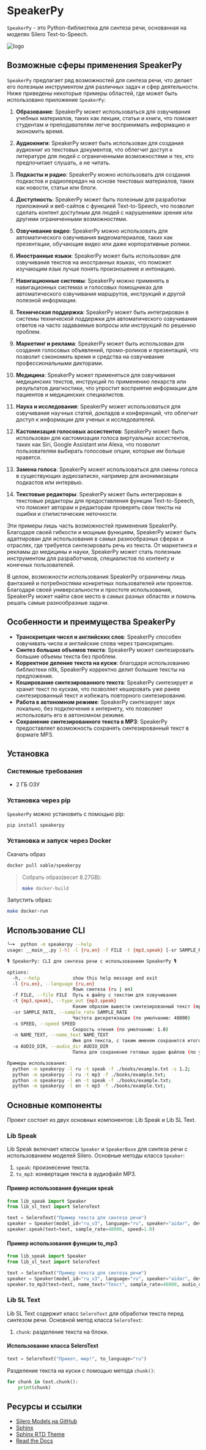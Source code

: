 # SpeakerPy

`SpeakerPy` - это Python-библиотека для синтеза речи, основанная на моделях Silero Text-to-Speech.

![logo](https://raw.githubusercontent.com/denisxab/speakerpy/main/docs/source/_static/logo315x318.png)

## Возможные сферы применения SpeakerPy

`SpeakerPy` предлагает ряд возможностей для синтеза речи, что делает его полезным инструментом для различных задач и сфер деятельности. Ниже приведены некоторые примеры областей, где может быть использовано приложение `SpeakerPy`:

1. **Образование**: SpeakerPy может использоваться для озвучивания учебных материалов, таких как лекции, статьи и книги, что поможет студентам и преподавателям легче воспринимать информацию и экономить время.

2. **Аудиокниги**: SpeakerPy может быть использован для создания аудиокниг из текстовых документов, что облегчит доступ к литературе для людей с ограниченными возможностями и тех, кто предпочитает слушать, а не читать.

3. **Подкасты и радио**: SpeakerPy можно использовать для создания подкастов и радиопередач на основе текстовых материалов, таких как новости, статьи или блоги.

4. **Доступность**: SpeakerPy может быть полезным для разработки приложений и веб-сайтов с функцией Text-to-Speech, что позволит сделать контент доступным для людей с нарушениями зрения или другими ограниченными возможностями.

5. **Озвучивание видео**: SpeakerPy можно использовать для автоматического озвучивания видеоматериалов, таких как презентации, обучающие видео или даже корпоративные ролики.

6. **Иностранные языки**: SpeakerPy может быть использован для озвучивания текстов на иностранных языках, что поможет изучающим язык лучше понять произношение и интонацию.

7. **Навигационные системы**: SpeakerPy можно применять в навигационных системах и голосовых помощниках для автоматического озвучивания маршрутов, инструкций и другой полезной информации.

8. **Техническая поддержка**: SpeakerPy может быть интегрирован в системы технической поддержки для автоматического озвучивания ответов на часто задаваемые вопросы или инструкций по решению проблем.

9. **Маркетинг и реклама**: SpeakerPy может быть использован для создания голосовых объявлений, промо-роликов и презентаций, что позволит сэкономить время и средства на озвучивание профессиональными дикторами.

10. **Медицина**: SpeakerPy может применяться для озвучивания медицинских текстов, инструкций по применению лекарств или результатов диагностики, что упростит восприятие информации для пациентов и медицинских специалистов.

11. **Наука и исследования**: SpeakerPy может использоваться для озвучивания научных статей, докладов и конференций, что облегчит доступ к информации для ученых и исследователей.

12. **Кастомизация голосовых ассистентов**: SpeakerPy может быть использован для кастомизации голоса виртуальных ассистентов, таких как Siri, Google Assistant или Alexa, что позволит пользователям выбирать голосовые опции, которые им больше нравятся.

13. **Замена голоса**: SpeakerPy может использоваться для смены голоса в существующих аудиозаписях, например для анонимизации подкастов или интервью.

14. **Текстовые редакторы**: SpeakerPy может быть интегрирован в текстовые редакторы для предоставления функции Text-to-Speech, что поможет авторам и редакторам проверять свои тексты на ошибки и стилистические неточности.

Эти примеры лишь часть возможностей применения SpeakerPy. Благодаря своей гибкости и мощным функциям, SpeakerPy может быть адаптирован для использования в самых разнообразных сферах и отраслях, где требуется синтезировать речь из текста. От маркетинга и рекламы до медицины и науки, SpeakerPy может стать полезным инструментом для разработчиков, специалистов по контенту и конечных пользователей.

В целом, возможности использования SpeakerPy ограничены лишь фантазией и потребностями конкретных пользователей или проектов. Благодаря своей универсальности и простоте использования, SpeakerPy может найти свое место в самых разных областях и помочь решать самые разнообразные задачи.

## Особенности и преимущества SpeakerPy

- **Транскрипция чисел и английских слов**: SpeakerPy способен озвучивать числа и английские слова через транскрипцию.
- **Синтез больших объемов текста**: SpeakerPy может синтезировать большие объемы текста без проблем.
- **Корректное деление текста на куски**: благодаря использованию библиотеки nltk, SpeakerPy корректно делит большие тексты на предложения.
- **Кеширование синтезированного текста**: SpeakerPy синтезирует и хранит текст по кускам, что позволяет кешировать уже ранее синтезированный текст и избежать повторного синтезирования.
- **Работа в автономном режиме**: SpeakerPy синтезирует звук локально, без подключения к интернету, что позволяет использовать его в автономном режиме.
- **Сохранение синтезированного текста в MP3**: SpeakerPy предоставляет возможность сохранять синтезированный текст в формате MP3.

## Установка

### Системные требования

- 2 ГБ ОЗУ

### Установка  через pip

`SpeakerPy` можно установить с помощью pip:

```bash
pip install speakerpy
```

### Установка и запуск через Docker

Скачать образ

```bash
docker pull xable/speakerpy
```

> Собрать образ(весит 8.27GB):
>
> ```bash
> make docker-build
> ```

Запустить образ:

```bash
make docker-run
```

## Использование CLI

```bash
╰─➤  python -m speakerpy --help
usage: __main__.py [-h] -l {ru,en} -f FILE -t {mp3,speak} [-sr SAMPLE_RATE] [-s SPEED] [-n NAME_TEXT] [-a AUDIO_DIR]

🎙️ SpeakerPy: CLI для синтеза речи с использованием SpeakerPy 🎙️

options:
  -h, --help            show this help message and exit
  -l {ru,en}, --language {ru,en} 
                        Язык синтеза (ru | en)
  -f FILE, --file FILE  Путь к файлу с текстом для озвучивания
  -t {mp3,speak}, --type_out {mp3,speak}
                        Каким образом вывести синтезированный текст (mp3 | speak)
  -sr SAMPLE_RATE, --sample_rate SAMPLE_RATE
                        Частота дискретизации (по умолчанию: 48000)
  -s SPEED, --speed SPEED
                        Скорость чтения (по умолчанию: 1.0)
  -n NAME_TEXT, --name_text NAME_TEXT
                        Имя для текста, с таким именем сохранится итоговый mp3 файл (по умолчанию: имя файла с текстом)
  -a AUDIO_DIR, --audio_dir AUDIO_DIR
                        Папка для сохранения готовых аудио файлов (по умолчанию: текущая папка)

Примеры использования:
  python -m speakerpy -l ru -t speak -f ./books/example.txt -s 1.2;
  python -m speakerpy -l ru -t mp3 -f ./books/example.txt;
  python -m speakerpy -l en -t speak -f ./books/example.txt;
  python -m speakerpy -l en -t mp3 -f ./books/example.txt;
```

## Основные компоненты

Проект состоит из двух основных компонентов: Lib Speak и Lib SL Text.

### Lib Speak

Lib Speak включает классы `Speaker` и `SpeakerBase` для синтеза речи с использованием моделей Silero. Основные методы класса `Speaker`:

1. `speak`: произнесение текста.
2. `to_mp3`: конвертация текста в аудиофайл MP3.

#### Пример использования функции speak

```python
from lib_speak import Speaker
from lib_sl_text import SeleroText

text = SeleroText("Пример текста для синтеза речи")
speaker = Speaker(model_id="ru_v3", language="ru", speaker="aidar", device="cpu")
speaker.speak(text=text, sample_rate=48000, speed=1.0)
```

#### Пример использования функции to_mp3

```python
from lib_speak import Speaker
from lib_sl_text import SeleroText

text = SeleroText("Пример текста для синтеза речи")
speaker = Speaker(model_id="ru_v3", language="ru", speaker="aidar", device="cpu")
speaker.to_mp3(text=text, name_text="Текст", sample_rate=48000, audio_dir=pathlib.Path(__file__).parent.parent / "mp3", speed=1.0)
```

### Lib SL Text

Lib SL Text содержит класс `SeleroText` для обработки текста перед синтезом речи. Основной метод класса `SeleroText`:

1. `chunk`: разделение текста на блоки.

#### Использование класса SeleroText

```python
text = SeleroText("Привет, мир!", to_language="ru")
```

Разделение текста на куски с помощью метода `chunk()`:

```python
for chunk in text.chunk():
    print(chunk)
```

## Ресурсы и ссылки

- <a href="https://github.com/snakers4/silero-models/blob/master/models.yml" target="_new">Silero Models на GitHub</a>
- <a href="https://www.sphinx-doc.org/" target="_new">Sphinx</a>
- <a href="https://github.com/readthedocs/sphinx_rtd_theme" target="_new">Sphinx RTD Theme</a>
- <a href="https://readthedocs.org/" target="_new">Read the Docs</a>
